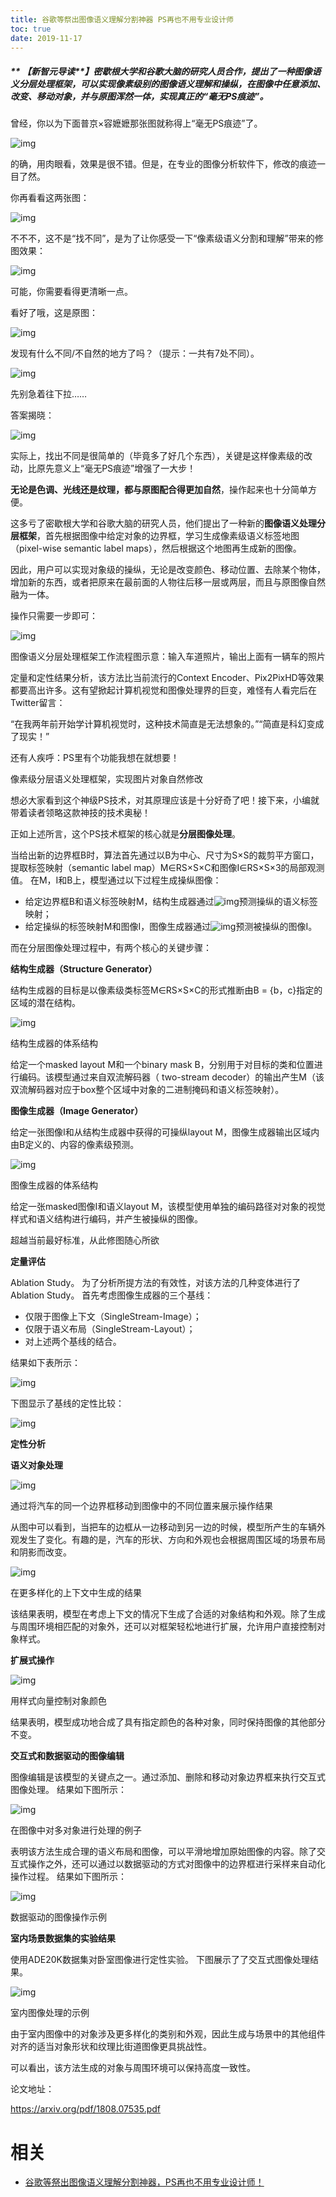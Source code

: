 ```yaml
---
title: 谷歌等祭出图像语义理解分割神器 PS再也不用专业设计师
toc: true
date: 2019-11-17
---
```

##### ** 【新智元导读**】密歇根大学和谷歌大脑的研究人员合作，提出了一种图像语义分层处理框架，可以实现像素级别的图像语义理解和操纵，在图像中任意添加、改变、移动对象，并与原图浑然一体，实现真正的“毫无PS痕迹”。



曾经，你以为下面普京×容嬷嬷那张图就称得上“毫无PS痕迹”了。



![img](https://mmbiz.qpic.cn/mmbiz_png/UicQ7HgWiaUb25RegUTzUdE77rvmcGLBuiacKVMmicmtu2YlXxZqVicFtOTVfiay8IzkItx84IibrwMBYt2SzibzUppkHw/640?wx_fmt=png&tp=webp&wxfrom=5&wx_lazy=1&wx_co=1)



的确，用肉眼看，效果是很不错。但是，在专业的图像分析软件下，修改的痕迹一目了然。



你再看看这两张图：



![img](https://mmbiz.qpic.cn/mmbiz_png/UicQ7HgWiaUb25RegUTzUdE77rvmcGLBuiaYQEYHl95TFJOx2aPjmSGRSGnxibHwfavlbW6tCh5dev1CW9FGnIBptg/640?wx_fmt=png&tp=webp&wxfrom=5&wx_lazy=1&wx_co=1)



不不不，这不是“找不同”，是为了让你感受一下“像素级语义分割和理解”带来的修图效果：



![img](https://mmbiz.qpic.cn/mmbiz_png/UicQ7HgWiaUb25RegUTzUdE77rvmcGLBuiaaNSJWkAiaS2hEFWicTrCG7jznEZreGqNoEYOp6Eic10QmAuUJjzcFw0Vw/640?wx_fmt=png&tp=webp&wxfrom=5&wx_lazy=1&wx_co=1)



可能，你需要看得更清晰一点。



看好了哦，这是原图：



![img](https://mmbiz.qpic.cn/mmbiz_png/UicQ7HgWiaUb25RegUTzUdE77rvmcGLBuiaLOmMVfSBxV6HeeCr6SltE1PRHQibxSaWmkGx3MoodXrhl2Sb2BpgFJw/640?wx_fmt=png&tp=webp&wxfrom=5&wx_lazy=1&wx_co=1)



发现有什么不同/不自然的地方了吗？（提示：一共有7处不同）。



![img](https://mmbiz.qpic.cn/mmbiz_png/UicQ7HgWiaUb25RegUTzUdE77rvmcGLBuiaW4Ggx3amTGEa1hx0nIgbAflxvfl21Y46sawXQ7kpeRUPLITfSRHiaicw/640?wx_fmt=png&tp=webp&wxfrom=5&wx_lazy=1&wx_co=1)



先别急着往下拉……



答案揭晓：



![img](https://mmbiz.qpic.cn/mmbiz_png/UicQ7HgWiaUb25RegUTzUdE77rvmcGLBuiaDMl3iagiaG87E4bczDgfCsajg01gCqRRER18GchzgUn1Dwiav0eTvqlKg/640?wx_fmt=png&tp=webp&wxfrom=5&wx_lazy=1&wx_co=1)



实际上，找出不同是很简单的（毕竟多了好几个东西），关键是这样像素级的改动，比原先意义上“毫无PS痕迹”增强了一大步！



**无论是色调、光线还是纹理，都与原图配合得更加自然**，操作起来也十分简单方便。



这多亏了密歇根大学和谷歌大脑的研究人员，他们提出了一种新的**图像语义处理分层框架**，首先根据图像中给定对象的边界框，学习生成像素级语义标签地图（pixel-wise semantic label maps），然后根据这个地图再生成新的图像。



因此，用户可以实现对象级的操纵，无论是改变颜色、移动位置、去除某个物体，增加新的东西，或者把原来在最前面的人物往后移一层或两层，而且与原图像自然融为一体。



操作只需要一步即可：



![img](https://mmbiz.qpic.cn/mmbiz_png/UicQ7HgWiaUb25RegUTzUdE77rvmcGLBuiafTbicnrib3UyVr9IYKfRNRIOvyOZeBInKhKKOrZBJ2e2HdUktMf5ZR1Q/640?wx_fmt=png&tp=webp&wxfrom=5&wx_lazy=1&wx_co=1)

图像语义分层处理框架工作流程图示意：输入车道照片，输出上面有一辆车的照片



定量和定性结果分析，该方法比当前流行的Context Encoder、Pix2PixHD等效果都要高出许多。这有望掀起计算机视觉和图像处理界的巨变，难怪有人看完后在Twitter留言：



“在我两年前开始学计算机视觉时，这种技术简直是无法想象的。”“简直是科幻变成了现实！”



还有人疾呼：PS里有个功能我想在就想要！





像素级分层语义处理框架，实现图片对象自然修改



想必大家看到这个神级PS技术，对其原理应该是十分好奇了吧！接下来，小编就带着读者领略这款神技的技术奥秘！



正如上述所言，这个PS技术框架的核心就是**分层图像处理**。



当给出新的边界框B时，算法首先通过以B为中心、尺寸为S×S的裁剪平方窗口，提取标签映射（semantic label map）M∈RS×S×C和图像I∈RS×S×3的局部观测值。 在M，I和B上，模型通过以下过程生成操纵图像：



- 给定边界框B和语义标签映射M，结构生成器通过![img](https://mmbiz.qpic.cn/mmbiz_png/UicQ7HgWiaUb25RegUTzUdE77rvmcGLBuianChsxibz9NmRH3juQ9NrEjC3ooe6yl7IBHTE9xArMe0micTxIwI6t2bw/640?wx_fmt=png&tp=webp&wxfrom=5&wx_lazy=1&wx_co=1)预测操纵的语义标签映射；
- 给定操纵的标签映射M和图像I，图像生成器通过![img](https://mmbiz.qpic.cn/mmbiz_png/UicQ7HgWiaUb25RegUTzUdE77rvmcGLBuiaWIVCqhabOpjhpl1zk24s0V6lPxQ3CYz4dw3flgrqN8qibJYyVM9awVQ/640?wx_fmt=png&tp=webp&wxfrom=5&wx_lazy=1&wx_co=1)预测被操纵的图像I。



而在分层图像处理过程中，有两个核心的关键步骤：



**结构生成器（Structure Generator）**



结构生成器的目标是以像素级类标签M∈RS×S×C的形式推断由B = {b，c}指定的区域的潜在结构。



![img](https://mmbiz.qpic.cn/mmbiz_png/UicQ7HgWiaUb25RegUTzUdE77rvmcGLBuia8qnIk5OibgFvHia3ERCwMxQibPHeSa50cOxicdicLuEmujOQumS4nfpiaJBg/640?wx_fmt=png&tp=webp&wxfrom=5&wx_lazy=1&wx_co=1)

结构生成器的体系结构



给定一个masked layout M和一个binary mask B，分别用于对目标的类和位置进行编码。该模型通过来自双流解码器（ two-stream decoder）的输出产生M（该双流解码器对应于box整个区域中对象的二进制掩码和语义标签映射）。



**图像生成器（Image Generator）**



给定一张图像I和从结构生成器中获得的可操纵layout M，图像生成器输出区域内由B定义的、内容的像素级预测。



![img](https://mmbiz.qpic.cn/mmbiz_png/UicQ7HgWiaUb25RegUTzUdE77rvmcGLBuia75lsF4xoULjacMzNdUzjKoMchbsE3poI2IBLcoQPgpA8T5SRAX1QIg/640?wx_fmt=png&tp=webp&wxfrom=5&wx_lazy=1&wx_co=1)

图像生成器的体系结构



给定一张masked图像I和语义layout M，该模型使用单独的编码路径对对象的视觉样式和语义结构进行编码，并产生被操纵的图像。



超越当前最好标准，从此修图随心所欲





**定量评估**



Ablation Study。 为了分析所提方法的有效性，对该方法的几种变体进行了Ablation Study。 首先考虑图像生成器的三个基线：



- 仅限于图像上下文（SingleStream-Image）；
- 仅限于语义布局（SingleStream-Layout）；
- 对上述两个基线的结合。



结果如下表所示：



![img](https://mmbiz.qpic.cn/mmbiz_png/UicQ7HgWiaUb25RegUTzUdE77rvmcGLBuiafLax15iaia59lEfeYRpEfCiasL9WwbMtYTM1q7jB2JUNuaW7nUckLCvIA/640?wx_fmt=png&tp=webp&wxfrom=5&wx_lazy=1&wx_co=1)



下图显示了基线的定性比较：



![img](https://mmbiz.qpic.cn/mmbiz_png/UicQ7HgWiaUb25RegUTzUdE77rvmcGLBuiaFZibAWYtpzzhx1H6iaUaGSgZSkgaxCBFC8CQTibOpInU5bhNnLVibpjXhg/640?wx_fmt=png&tp=webp&wxfrom=5&wx_lazy=1&wx_co=1)



**定性分析**



**语义对象处理**



![img](https://mmbiz.qpic.cn/mmbiz_png/UicQ7HgWiaUb25RegUTzUdE77rvmcGLBuiaYuUGppictSL4LF2Joic1iaScbGqBcKI33u8VqaxibNegPKyzMZxRPg16SA/640?wx_fmt=png&tp=webp&wxfrom=5&wx_lazy=1&wx_co=1)

通过将汽车的同一个边界框移动到图像中的不同位置来展示操作结果



从图中可以看到，当把车的边框从一边移动到另一边的时候，模型所产生的车辆外观发生了变化。有趣的是，汽车的形状、方向和外观也会根据周围区域的场景布局和阴影而改变。



![img](https://mmbiz.qpic.cn/mmbiz_png/UicQ7HgWiaUb25RegUTzUdE77rvmcGLBuiauGTQk3ajcwxERrlenJGB4hNUnCc3WGiacKPcIv4dMkJKeVZD1b4LoHw/640?wx_fmt=png&tp=webp&wxfrom=5&wx_lazy=1&wx_co=1)

在更多样化的上下文中生成的结果



该结果表明，模型在考虑上下文的情况下生成了合适的对象结构和外观。除了生成与周围环境相匹配的对象外，还可以对框架轻松地进行扩展，允许用户直接控制对象样式。



**扩展式操作**



![img](https://mmbiz.qpic.cn/mmbiz_png/UicQ7HgWiaUb25RegUTzUdE77rvmcGLBuiaxiasU1hbPRgfGDERkodf8SDbOSUqeiczmeD8fEmdbbDv4DAezTibFXvkw/640?wx_fmt=png&tp=webp&wxfrom=5&wx_lazy=1&wx_co=1)

用样式向量控制对象颜色



结果表明，模型成功地合成了具有指定颜色的各种对象，同时保持图像的其他部分不变。



**交互式和数据驱动的图像编辑**



图像编辑是该模型的关键点之一。通过添加、删除和移动对象边界框来执行交互式图像处理。 结果如下图所示：



![img](https://mmbiz.qpic.cn/mmbiz_png/UicQ7HgWiaUb25RegUTzUdE77rvmcGLBuiaUwj19Ao8uW3BA4GnseW66ZW7NNCDK41LUUNqYnI1B0afFChqluSqYw/640?wx_fmt=png&tp=webp&wxfrom=5&wx_lazy=1&wx_co=1)

在图像中对多对象进行处理的例子



表明该方法生成合理的语义布局和图像，可以平滑地增加原始图像的内容。除了交互式操作之外，还可以通过以数据驱动的方式对图像中的边界框进行采样来自动化操作过程。 结果如下图所示：



![img](https://mmbiz.qpic.cn/mmbiz_png/UicQ7HgWiaUb25RegUTzUdE77rvmcGLBuiacvvgzNwX31zTdaPvJIHbWuRqOSBB5zfcs0t4pVtyom0ROjK9bIvzsQ/640?wx_fmt=png&tp=webp&wxfrom=5&wx_lazy=1&wx_co=1)

数据驱动的图像操作示例



**室内场景数据集的实验结果**



使用ADE20K数据集对卧室图像进行定性实验。 下图展示了了交互式图像处理结果。



![img](https://mmbiz.qpic.cn/mmbiz_png/UicQ7HgWiaUb25RegUTzUdE77rvmcGLBuiaPv9SpLcXQLyiaFibTr6R1z6VTZltq8CR4gRyk1rJXYkstlJwJT7Zntqw/640?wx_fmt=png&tp=webp&wxfrom=5&wx_lazy=1&wx_co=1)

室内图像处理的示例



由于室内图像中的对象涉及更多样化的类别和外观，因此生成与场景中的其他组件对齐的适当对象形状和纹理比街道图像更具挑战性。



可以看出，该方法生成的对象与周围环境可以保持高度一致性。







论文地址：

https://arxiv.org/pdf/1808.07535.pdf

# 相关

- [谷歌等祭出图像语义理解分割神器，PS再也不用专业设计师！](https://mp.weixin.qq.com/s?__biz=MzI3MTA0MTk1MA==&mid=2652025385&idx=1&sn=ca7122a8db7d03a5d9f7eee9f9b4e9cf&chksm=f121c6d8c6564fcee6483495755d59d2175026ca0dec8dd18248e9c24ab8db2a976bef996340&mpshare=1&scene=1&srcid=0826KTBKPbnxliH53IpDfIuG#rd)
